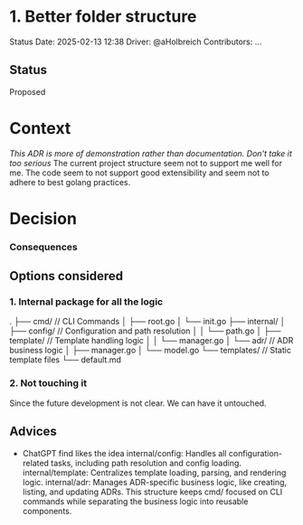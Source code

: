 
# 1. Better folder structure

Status Date: 2025-02-13 12:38
Driver: @aHolbreich
Contributors: ...

## Status
Proposed

# Context 
*This ADR is more of demonstration rather than documentation. Don't take it too serious*
The current project structure seem not to support me well for me.
The code seem to not support good extensibility and seem not to adhere to best golang practices. 

# Decision

### Consequences

## Options considered

### 1. Internal package for all the logic

.
├── cmd/                    // CLI Commands
│   ├── root.go
│   └── init.go
├── internal/
│   ├── config/             // Configuration and path resolution
│   │   └── path.go
│   ├── template/           // Template handling logic
│   │   └── manager.go
│   └── adr/                // ADR business logic
│       ├── manager.go
│       └── model.go
└── templates/              // Static template files
    └── default.md

### 2. Not touching it
    
Since the future development is not clear. We can have it untouched.

## Advices

* ChatGPT find likes the idea internal/config: Handles all configuration-related tasks, including path resolution and config loading.
    internal/template: Centralizes template loading, parsing, and rendering logic.
    internal/adr: Manages ADR-specific business logic, like creating, listing, and updating ADRs.
    This structure keeps cmd/ focused on CLI commands while separating the business logic into reusable components.


